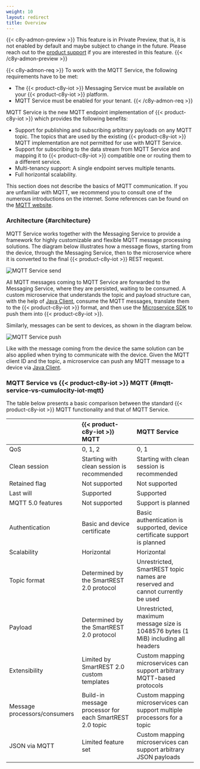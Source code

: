 ```yaml
---
weight: 10
layout: redirect
title: Overview
---
```


{{< c8y-admon-preview >}}
This feature is in Private Preview, that is, it is not enabled by default and maybe subject to change in the future.
Please reach out to the [product support](/additional-resources/contacting-support/) if you are interested in this feature.
{{< /c8y-admon-preview >}}

{{< c8y-admon-req >}}
To work with the MQTT Service, the following requirements have to be met:
* The {{< product-c8y-iot >}} Messaging Service must be available on your {{< product-c8y-iot >}} platform.
* MQTT Service must be enabled for your tenant.
{{< /c8y-admon-req >}}

MQTT Service is the new MQTT endpoint implementation of {{< product-c8y-iot >}} which provides the following benefits:

* Support for publishing and subscribing arbitrary payloads on any MQTT topic. The topics that are used by the existing {{< product-c8y-iot >}} MQTT implementation are not permitted for use with MQTT Service.
* Support for subscribing to the data stream from MQTT Service and mapping it to {{< product-c8y-iot >}} compatible one or routing them to a different service.
* Multi-tenancy support: A single endpoint serves multiple tenants.
* Full horizontal scalability.

This section does not describe the basics of MQTT communication. If you are unfamiliar with MQTT, we recommend 
you to consult one of the numerous introductions on the internet. Some references can be found on the [MQTT website](https://mqtt.org/mqtt-specification/).

### Architecture {#architecture}

MQTT Service works together with the Messaging Service to provide a framework for highly customizable and flexible MQTT message processing solutions.
The diagram below illustrates how a message flows, starting from the device, through the Messaging Service, 
then to the microservice where it is converted to the final {{< product-c8y-iot >}} REST request.

![MQTT Service send](/images/mqtt-service/mqtt-service-send.svg)

All MQTT messages coming to MQTT Service are forwarded to the Messaging Service, where they are persisted, waiting to be consumed.
A custom microservice that understands the topic and payload structure can, with the help of [Java Client](/device-integration/mqtt-service#java-client), 
consume the MQTT messages, translate them to the {{< product-c8y-iot >}} format, and then use the [Microservice SDK](/microservice-sdk/java) to push them into {{< product-c8y-iot >}}.

Similarly, messages can be sent to devices, as shown in the diagram below.

![MQTT Service push](/images/mqtt-service/mqtt-service-push.svg)

Like with the message coming from the device the same solution can be also applied when trying to communicate with the device.
Given the MQTT client ID and the topic, a microservice can push any MQTT message to a device via [Java Client](/device-integration/mqtt-service#java-client).

### MQTT Service vs {{< product-c8y-iot >}} MQTT {#mqtt-service-vs-cumulocity-iot-mqtt}

The table below presents a basic comparison between the standard {{< product-c8y-iot >}} MQTT functionality and that of MQTT Service.

|                              | {{< product-c8y-iot >}} MQTT                            | MQTT Service                                                                      |
|:-----------------------------|:--------------------------------------------------------|:----------------------------------------------------------------------------------|
| QoS                          | 0, 1, 2                                                 | 0, 1                                                                              |
| Clean session                | Starting with clean session is recommended              | Starting with clean session is recommended                                        |
| Retained flag                | Not supported                                           | Not supported                                                                     |
| Last will                    | Supported                                               | Supported                                                                         |
| MQTT 5.0 features            | Not supported                                           | Support is planned                                                                |
| Authentication               | Basic and device certificate                            | Basic authentication is supported, device certificate support is planned          |
| Scalability                  | Horizontal                                              | Horizontal                                                                        |
| Topic format                 | Determined by the SmartREST 2.0 protocol                | Unrestricted, SmartREST topic names are reserved and cannot currently be used     |
| Payload                      | Determined by the SmartREST 2.0 protocol                | Unrestricted, maximum message size is 1048576 bytes (1 MiB) including all headers |
| Extensibility                | Limited by SmartREST 2.0 custom templates               | Custom mapping microservices can support arbitrary MQTT-based protocols           |
| Message processors/consumers | Build-in message processor for each SmartREST 2.0 topic | Custom mapping microservices can support multiple processors for a topic          |
| JSON via MQTT                | Limited feature set                                     | Custom mapping microservices can support arbitrary JSON payloads                  |
